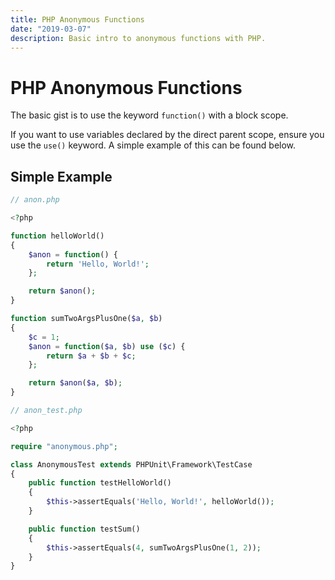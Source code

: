 ```yaml
---
title: PHP Anonymous Functions
date: "2019-03-07"
description: Basic intro to anonymous functions with PHP.
---
```


# PHP Anonymous Functions

The basic gist is to use the keyword `function()` with a block scope.

If you want to use variables declared by the direct parent scope, ensure you use the `use()` keyword. A simple example of this can be found below.

## Simple Example

```php
// anon.php

<?php

function helloWorld()
{
    $anon = function() {
        return 'Hello, World!';
    };

    return $anon();
}

function sumTwoArgsPlusOne($a, $b)
{
    $c = 1;
    $anon = function($a, $b) use ($c) {
        return $a + $b + $c;
    };

    return $anon($a, $b);
}
```

```php
// anon_test.php

<?php

require "anonymous.php";

class AnonymousTest extends PHPUnit\Framework\TestCase
{
    public function testHelloWorld()
    {
        $this->assertEquals('Hello, World!', helloWorld());
    }

    public function testSum()
    {
        $this->assertEquals(4, sumTwoArgsPlusOne(1, 2));
    }
}
```
